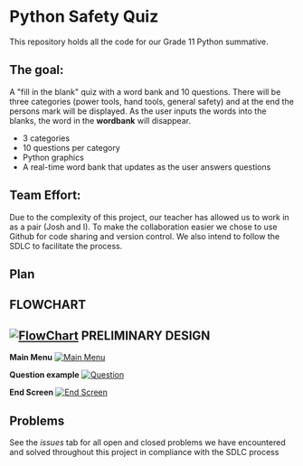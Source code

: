# Python Safety Quiz

This repository holds all the code for our Grade 11 Python summative.

The goal:
-
A "fill in the blank" quiz with a word bank and 10 questions. There will be three categories (power tools, hand tools, general safety) and at the end the persons mark will be displayed. As the user inputs the words into the blanks, the word in the **wordbank** will disappear.
- 3 categories
- 10 questions per category
- Python graphics
- A real-time word bank that updates as the user answers questions

Team Effort:
-
Due to the complexity of this project, our teacher has allowed us to work in as a pair (Josh and I). To make the collaboration easier we chose to use Github for code sharing and version control. We also intend to follow the SDLC to facilitate the process.

Plan
-
**FLOWCHART**
-
[![FlowChart](https://i.gyazo.com/05626ab091a0dfe7f8295f9d59075e86.png)](https://gyazo.com/05626ab091a0dfe7f8295f9d59075e86)
**PRELIMINARY DESIGN**
-
**Main Menu**
[![Main Menu](https://i.gyazo.com/2e00acf0a5230c125e9450147b79e03b.png)](https://gyazo.com/2e00acf0a5230c125e9450147b79e03b)

**Question example**
[![Question](https://i.gyazo.com/418186620e92d65e82f19f6583df8057.jpg)](https://gyazo.com/418186620e92d65e82f19f6583df8057)

**End Screen**
[![End Screen](https://i.gyazo.com/e81a2d83f570cf6134861f39d4203eac.jpg)](https://gyazo.com/e81a2d83f570cf6134861f39d4203eac)

Problems
-
See the *issues* tab for all open and closed problems we have encountered and solved throughout this project in compliance with the SDLC process
